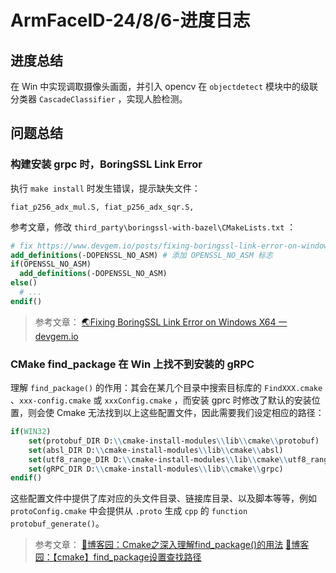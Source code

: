 # ArmFaceID-24/8/6-进度日志

## 进度总结
在 Win 中实现调取摄像头画面，并引入 opencv 在 `objectdetect` 模块中的级联分类器 `CascadeClassifier` ，实现人脸检测。

## 问题总结

### 构建安装 grpc 时，BoringSSL Link Error
执行 `make install` 时发生错误，提示缺失文件：
```
fiat_p256_adx_mul.S, fiat_p256_adx_sqr.S,
```
参考文章，修改 `third_party\boringssl-with-bazel\CMakeLists.txt` ：
```cmake
# fix https://www.devgem.io/posts/fixing-boringssl-link-error-on-windows-x64
add_definitions(-DOPENSSL_NO_ASM) # 添加 OPENSSL_NO_ASM 标志
if(OPENSSL_NO_ASM)
  add_definitions(-DOPENSSL_NO_ASM)
else()
  # ...
endif()
```
> 参考文章： [🌏Fixing BoringSSL Link Error on Windows X64 一 devgem.io](https://www.devgem.io/posts/fixing-boringssl-link-error-on-windows-x64)


### CMake find_package 在 Win 上找不到安装的 gRPC
理解 `find_package()` 的作用：其会在某几个目录中搜索目标库的 `FindXXX.cmake` 、`xxx-config.cmake` 或 `xxxConfig.cmake` ，而安装 gprc 时修改了默认的安装位置，则会使 Cmake 无法找到以上这些配置文件，因此需要我们设定相应的路径：
```cmake
if(WIN32)
    set(protobuf_DIR D:\\cmake-install-modules\\lib\\cmake\\protobuf)
    set(absl_DIR D:\\cmake-install-modules\\lib\\cmake\\absl)
    set(utf8_range_DIR D:\\cmake-install-modules\\lib\\cmake\\utf8_range)
    set(gRPC_DIR D:\\cmake-install-modules\\lib\\cmake\\grpc)
endif()
```
这些配置文件中提供了库对应的头文件目录、链接库目录、以及脚本等等，例如 `protoConfig.cmake` 中会提供从 `.proto` 生成 `cpp` 的 `function` `protobuf_generate()`。

> 参考文章：
> [🚅博客园：Cmake之深入理解find_package()的用法](https://www.cnblogs.com/codingbigdog/p/16831635.html)
> [🚅博客园：【cmake】find_package设置查找路径](https://www.cnblogs.com/lidabo/p/18175380)
